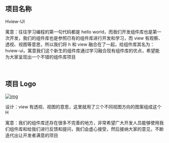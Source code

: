 ## 项目名称

Hview-UI

寓意：往往学习编程的第一句代码都是 hello world，而我们开发组件库也是第一次开发，我们的组件库也是参照已有的组件库进行开发和学习，而 view 有观察、透视、视图等意思，所以我们将 h 和 view 融合在了一起，给组件库其名为：hview-ui，寓意我们这个新生的组件库通过学习融合现有组件库的优点，希望能为大家呈现出一个不错的组件库项目

<br/>

## 项目 Logo

[![img](https://camo.githubusercontent.com/33905ebd43fab53ba7ddf546e5a34e5618d61beca3bed4c440c9bf01c9712339/68747470733a2f2f6f73732e7a686973686979752e6f6e6c696e652f6d61726b646f776e5f696d616765732f3230323330313139313930383839362e706e67)](https://camo.githubusercontent.com/33905ebd43fab53ba7ddf546e5a34e5618d61beca3bed4c440c9bf01c9712339/68747470733a2f2f6f73732e7a686973686979752e6f6e6c696e652f6d61726b646f776e5f696d616765732f3230323330313139313930383839362e706e67)

设计：view 有透视、视图的意思，这里就用了三个不同视图方向的图案组成这个 H

寓意：我们的组件库还存在很多不完善的地方，非常希望广大开发人员能够使用我们组件库和给我们进行反馈和提问，我们会虚心接受，然后接纳大家的意见，不断迭代出让开发者满意的项目
